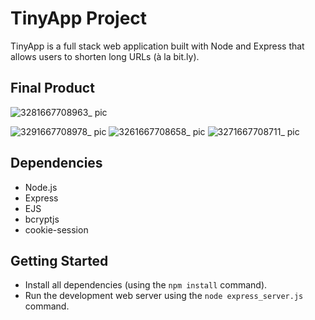 # TinyApp Project

TinyApp is a full stack web application built with Node and Express that allows users to shorten long URLs (à la bit.ly).

## Final Product

![3281667708963_ pic](https://user-images.githubusercontent.com/109632584/200154494-ca745276-4fe0-4a21-bead-b181788c15e8.jpg)

![3291667708978_ pic](https://user-images.githubusercontent.com/109632584/200154495-7d82cb2d-2a59-4464-9412-2f8e9066a6bc.jpg)
![3261667708658_ pic](https://user-images.githubusercontent.com/109632584/200154497-880470cc-26ed-4b51-ab61-591d3f9c60a6.jpg)
![3271667708711_ pic](https://user-images.githubusercontent.com/109632584/200154498-046c126a-a818-4ab6-b878-a28fe31c8949.jpg)


## Dependencies

- Node.js
- Express
- EJS
- bcryptjs
- cookie-session

## Getting Started

- Install all dependencies (using the `npm install` command).
- Run the development web server using the `node express_server.js` command.
